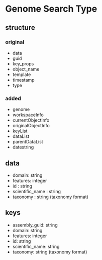 # Genome Search Type

## structure

### original

- data
- guid
- key_props
- object_name
- template
- timestamp
- type

### added

- genome
- workspaceInfo
- currentObjectInfo
- originalObjectInfo
- keyList
- dataList
- parentDataList
- datestring

## data

- domain: string
- features: integer
- id : string
- scientific_name : string
- taxonomy : string (taxonomy format)

## keys

- assembly_guid: string
- domain: string
- features: integer
- id: string
- scientific_name: string
- taxonomy: string (taxonomy format)
